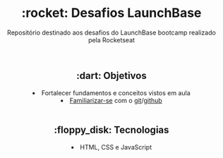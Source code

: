 <h1 align="center"> :rocket: Desafios LaunchBase </h1>
<p align="center"> Repositório destinado aos desafios do LaunchBase bootcamp realizado pela Rocketseat </p><br />

<h2 align="center"> :dart: Objetivos </h2>
<li align="center"> Fortalecer fundamentos e conceitos vistos em aula </li>
<li align="center"> <u>Familiarizar-se</u> com o <u>git</u>/<u>github</u> </li><br />

<h2 align="center"> :floppy_disk: Tecnologias </h2>
<li align="center">HTML, CSS e JavaScript</li>